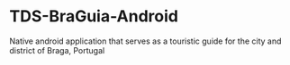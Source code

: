 # TDS-BraGuia-Android
Native android application that serves as a touristic guide for the city and district of Braga, Portugal
